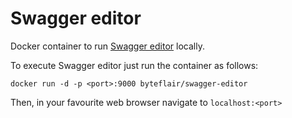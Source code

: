 # Swagger editor

Docker container to run [Swagger editor](https://github.com/swagger-api/swagger-editor) locally.

To execute Swagger editor just run the container as follows:

` docker run -d -p <port>:9000 byteflair/swagger-editor ` 

Then, in your favourite web browser navigate to ` localhost:<port> `
